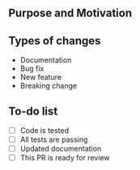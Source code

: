 <!-- Please see CONTRIBUTING.md for guidelines. -->

## Purpose and Motivation

<!-- Please provide a description, even if you are linking to a related Issue or PR. -->
<!-- If this fixes an open issue, link to it by writing "Fixes #555." -->

## Types of changes

<!-- Delete lines that don't apply -->

- Documentation
- Bug fix
- New feature
- Breaking change

## To-do list

<!-- Complete an item by checking it: [x]. Add new entries to track your progress -->

- [ ] Code is tested
- [ ] All tests are passing
- [ ] Updated documentation
- [ ] This PR is ready for review <!-- If not ready for review, consider making a Draft PR instead, or describe what kind of specific feedback you want. -->

<!-- ## Merge notes
(optional) You may also add notes of:
     - Dependencies: if this PR depends on any other PRs or actions
     - Merge Note: any considerations regarding merging this PR
     - Release Notes: text you think would be useful to include in the Release Notes
-->

<!-- Note: The recommended commit message format is:
     component: sub-component: short description of changes
For example:
     classlib: ClassBrowser: fix search with empty query string
Common `comp:` labels:
     help, classlib, sclang, scsynth, plugins, tests, docs, SCDoc
See wiki for more info: Wiki->Creating Pull Requests->git-commit-message-format
-->
